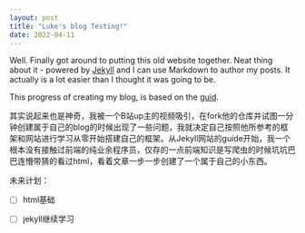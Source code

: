 ```yaml
---
layout: post
title: "Luke's blog Testing!"
date: 2022-04-11
---
```


Well. Finally got around to putting this old website together. Neat thing about it - powered by [Jekyll](http://jekyllrb.com) and I can use Markdown to author my posts. It actually is a lot easier than I thought it was going to be.

This progress of creating my blog, is based on the [guid](http://jmcglone.com/guides/github-pages/).

其实说起来也是神奇，我被一个B站up主的视频吸引，在fork他的仓库并试图一分钟创建属于自己的blog的时候出现了一些问题，我就决定自己按照他所参考的框架和网站进行学习从零开始搭建自己的框架。从Jekyll网站的guide开始，我一个根本没有接触过前端的纯业余程序员，仅存的一点前端知识是写爬虫的时候坑坑巴巴连懵带猜的看过html，看着文章一步一步创建了一个属于自己的小东西。

未来计划：

- [ ] html基础

- [ ] jekyll继续学习
